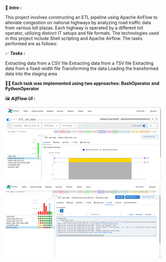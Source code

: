 🌟 ***Intro :***

This project involves constructing an ETL pipeline using Apache AirFlow to alleviate congestion on national highways by analyzing road traffic data from various toll plazas. 
Each highway is operated by a different toll operator, utilizing distinct IT setups and file formats. 
The technologies used in this project include Shell scripting and Apache Airflow. The tasks performed are as follows:

✅  ***Tasks :***

Extracting data from a CSV file
Extracting data from a TSV file
Extracting data from a fixed-width file
Transforming the data
Loading the transformed data into the staging area




🚀🚀 **Each task was implemented using two approaches: BashOperator and PythonOperator**




🖼️ ***AifFlow UI :***

![Dag_Tasks](https://github.com/GhezaeGoitom/Toll_Data_ETL_pipeline/blob/main/img/dag_tasks.png)

![Dag_Tasks](https://github.com/GhezaeGoitom/Toll_Data_ETL_pipeline/blob/main/img/dag_runs.png)
